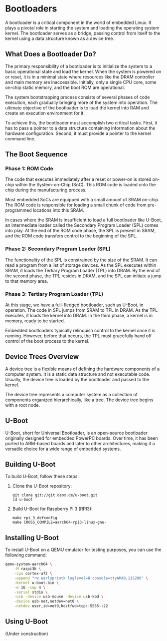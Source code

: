 # Bootloaders

A bootloader is a critical component in the world of embedded Linux. It plays a pivotal role in starting the system and loading the operating system kernel. The bootloader serves as a bridge, passing control from itself to the kernel using a data structure known as a device tree.

## What Does a Bootloader Do?

The primary responsibility of a bootloader is to initialize the system to a basic operational state and load the kernel. When the system is powered on or reset, it is in a minimal state where resources like the DRAM controller and main memory are inaccessible. Initially, only a single CPU core, some on-chip static memory, and the boot ROM are operational.

The system bootstrapping process consists of several phases of code execution, each gradually bringing more of the system into operation. The ultimate objective of the bootloader is to load the kernel into RAM and create an execution environment for it.

To achieve this, the bootloader must accomplish two critical tasks. First, it has to pass a pointer to a data structure containing information about the hardware configuration. Second, it must provide a pointer to the kernel command line.

## The Boot Sequence

### Phase 1: ROM Code

The code that executes immediately after a reset or power-on is stored on-chip within the System-on-Chip (SoC). This ROM code is loaded onto the chip during the manufacturing process.

Most embedded SoCs are equipped with a small amount of SRAM on-chip. The ROM code is responsible for loading a small chunk of code from pre-programmed locations into this SRAM.

In cases where the SRAM is insufficient to load a full bootloader like U-Boot, an intermediate loader called the Secondary Program Loader (SPL) comes into play. At the end of the ROM code phase, the SPL is present in SRAM, and the ROM code transfers control to the beginning of the SPL.

### Phase 2: Secondary Program Loader (SPL)

The functionality of the SPL is constrained by the size of the SRAM. It can read a program from a list of storage devices. As the SPL executes within SRAM, it loads the Tertiary Program Loader (TPL) into DRAM. By the end of the second phase, the TPL resides in DRAM, and the SPL can initiate a jump to that memory area.

### Phase 3: Tertiary Program Loader (TPL)

At this stage, we have a full-fledged bootloader, such as U-Boot, in operation. The code in SPL jumps from SRAM to TPL in DRAM. As the TPL executes, it loads the kernel into DRAM. In the third phase, a kernel is in memory, ready to be started.

Embedded bootloaders typically relinquish control to the kernel once it is running. However, before that occurs, the TPL must gracefully hand off control of the boot process to the kernel.

## Device Trees Overview

A device tree is a flexible means of defining the hardware components of a computer system. It is a static data structure and not executable code. Usually, the device tree is loaded by the bootloader and passed to the kernel.

The device tree represents a computer system as a collection of components organized hierarchically, like a tree. The device tree begins with a root node.

## U-Boot

U-Boot, short for Universal Bootloader, is an open-source bootloader originally designed for embedded PowerPC boards. Over time, it has been ported to ARM-based boards and later to other architectures, making it a versatile choice for a wide range of embedded systems.

## Building U-Boot

To build U-Boot, follow these steps:

1. Clone the U-Boot repository:
   ```
   git clone git://git.denx.de/u-boot.git
   cd u-boot
   ```

2. Build U-Boot for Raspberry Pi 3 (RPI3):
   ```
   make rpi_3_defconfig
   make CROSS_COMPILE=aarch64-rpi3-linux-gnu-
   ```

## Installing U-Boot

To install U-Boot on a QEMU emulator for testing purposes, you can use the following command:

```bash
qemu-system-aarch64 \
    -M raspi3b \
    -cpu cortex-a72 \
    -append "rw earlyprintk loglevel=8 console=ttyAMA0,115200" \
    -kernel u-boot.bin \
    -m 1G -smp 4 \
    -serial stdio \
    -usb -device usb-mouse -device usb-kbd \
    -device usb-net,netdev=net0 \
    -netdev user,id=net0,hostfwd=tcp::5555-:22
```

## Using U-Boot

(Under construction)

[//]: # (You can add usage instructions for U-Boot here.)
